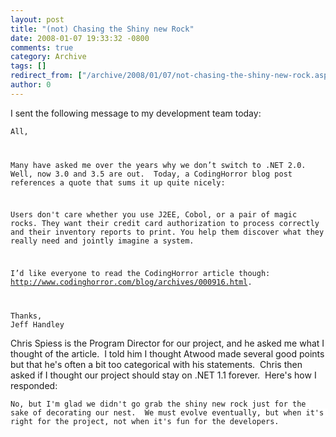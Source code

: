 ```yaml
---
layout: post
title: "(not) Chasing the Shiny new Rock"
date: 2008-01-07 19:33:32 -0800
comments: true
category: Archive
tags: []
redirect_from: ["/archive/2008/01/07/not-chasing-the-shiny-new-rock.aspx"]
author: 0
---
```

<!-- more -->
<p>I sent the following message to my development team today:</p>  <p><code>All,</p>    <p>Many have asked me over the years why we don’t switch to .NET 2.0.  Well, now 3.0 and 3.5 are out.  Today, a CodingHorror blog post references a quote that sums it up quite nicely:</p>    <p>Users don't care whether you use J2EE, Cobol, or a pair of magic rocks. They want their credit card authorization to process correctly and their inventory reports to print. You help them discover what they really need and jointly imagine a system.</p>    <p>I’d like everyone to read the CodingHorror article though: <a href="http://www.codinghorror.com/blog/archives/000916.html">http://www.codinghorror.com/blog/archives/000916.html</a>.</p>    <p>Thanks,     <br />Jeff Handley</code></p>  <p>Chris Spiess is the Program Director for our project, and he asked me what I thought of the article.  I told him I thought Atwood made several good points but that he's often a bit too categorical with his statements.  Chris then asked if I thought our project should stay on .NET 1.1 forever.  Here's how I responded:</p>  <p><code><font style="background-color: #ffffff">No, but I'm glad we didn't go grab the shiny new rock just for the sake of decorating our nest.  We must evolve eventually, but when it's right for the project, not when it's fun for the developers.</font></code></p>

